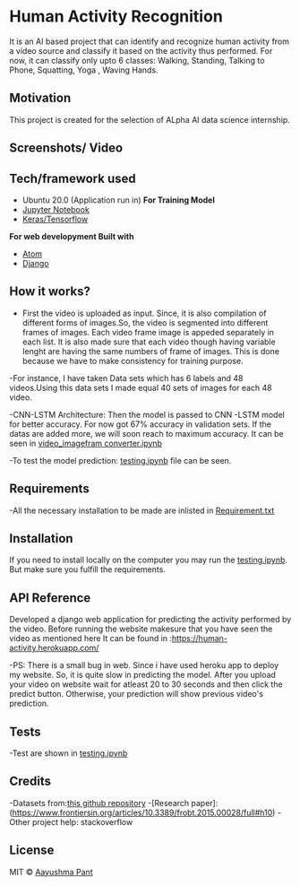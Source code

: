 # Human Activity Recognition
It is an AI based project that can identify and recognize human activity from a video source and classify it based
on the activity thus performed. For now, it can classify only upto 6 classes: Walking, Standing, Talking to Phone, Squatting, Yoga , Waving Hands.

## Motivation
This project is created for the selection of ALpha AI data science internship.


## Screenshots/ Video


## Tech/framework used
- Ubuntu 20.0 (Application run in)
<b> For Training Model </b>
- [Jupyter Notebook](https://jupyter.org/install)
- [Keras/Tensorflow](https://keras.io/)

<b> For web developyment Built with </b>
- [Atom](https://atom.io/)
- [Django](https://www.djangoproject.com/)



## How it works?
- First the video is uploaded as input. Since, it is also compilation of different forms of images.So, the video is segmented into different frames of images.       Each video frame image is appeded separately in each list. It is also made sure that each video though having variable lenght are having the same numbers of      frame of images. This is done because we have to make consistency for training purpose. 
 
-For instance, I have taken Data sets which has 6 labels and 48 videos.Using this data sets I made equal 40 sets of images for each 48 video.

-CNN-LSTM Architecture: Then the model is passed to CNN -LSTM model for better accuracy. For now got 67% accuracy in validation sets. If the datas are added more, we will soon reach to maximum accuracy.  It can be seen in [video_imagefram converter.ipynb](https://github.com/Ayushma00/Human_Activity_Recognition/blob/main/video_imageframe%20converter.ipynb)

-To test the model prediction: [testing.ipynb](https://github.com/Ayushma00/Human_Activity_Recognition/blob/main/testing.ipynb) file can be seen.


## Requirements
-All the necessary installation to be made are inlisted in [Requirement.txt](https://github.com/Ayushma00/Human_Activity_Recognition/blob/main/requirements.txt)

## Installation
If you need to install locally on the computer you may run the [testing.ipynb](https://github.com/Ayushma00/Human_Activity_Recognition/blob/main/testing.ipynb). But make sure you fulfill the requirements. 

## API Reference
Developed a django web application for predicting the activity performed by the video. Before running the website makesure that you have seen the video as mentioned here It can be found in :https://human-activity.herokuapp.com/

-PS: There is a small bug in web. Since i have used heroku app to deploy my website. So, it is quite slow in predicting the model. After you upload your video on website wait for atleast 20 to 30 seconds and then click the predict button. Otherwise, your  prediction will show previous video's prediction.

## Tests
-Test are shown in [testing.ipynb](https://github.com/Ayushma00/Human_Activity_Recognition/blob/main/testing.ipynb)

## Credits
-Datasets from:[this github repository]( https://github.com/ksuresh21/HUMAN-ACTIVITY-RECOGNITION/tree/master/DATA )
-[Research paper]:(https://www.frontiersin.org/articles/10.3389/frobt.2015.00028/full#h10)
-Other project help: stackoverflow

## License
MIT © [Aayushma Pant](https://github.com/Ayushma00/Human_Activity_Recognition/blob/main/LICENSE)
